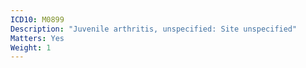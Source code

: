 ```yaml
---
ICD10: M0899
Description: "Juvenile arthritis, unspecified: Site unspecified"
Matters: Yes
Weight: 1
---
```

